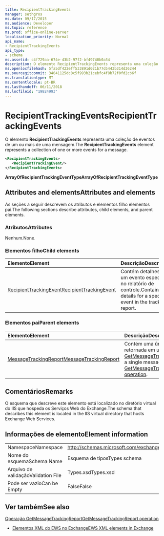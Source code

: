 ```yaml
---
title: RecipientTrackingEvents
manager: sethgros
ms.date: 09/17/2015
ms.audience: Developer
ms.topic: reference
ms.prod: office-online-server
localization_priority: Normal
api_name:
- RecipientTrackingEvents
api_type:
- schema
ms.assetid: c4f729aa-674e-43b2-97f2-bf49740b0a34
description: O elemento RecipientTrackingEvents representa uma coleção de eventos de um ou mais de uma mensagem.
ms.openlocfilehash: 5fa5df422eff533891d021b77d5443b314d36244
ms.sourcegitcommit: 34041125dc8c5f993b21cebfc4f8b72f0fd2cb6f
ms.translationtype: MT
ms.contentlocale: pt-BR
ms.lasthandoff: 06/11/2018
ms.locfileid: "19824993"
---
```

# <a name="recipienttrackingevents"></a><span data-ttu-id="f2d42-103">RecipientTrackingEvents</span><span class="sxs-lookup"><span data-stu-id="f2d42-103">RecipientTrackingEvents</span></span>

<span data-ttu-id="f2d42-104">O elemento **RecipientTrackingEvents** representa uma coleção de eventos de um ou mais de uma mensagem.</span><span class="sxs-lookup"><span data-stu-id="f2d42-104">The **RecipientTrackingEvents** element represents a collection of one or more events for a message.</span></span> 
  
```XML
<RecipientTrackingEvents>
   <RecipientTrackingEvent/>
</RecipientTrackingEvents>
```

 <span data-ttu-id="f2d42-105">**ArrayOfRecipientTrackingEventType**</span><span class="sxs-lookup"><span data-stu-id="f2d42-105">**ArrayOfRecipientTrackingEventType**</span></span>
## <a name="attributes-and-elements"></a><span data-ttu-id="f2d42-106">Attributes and elements</span><span class="sxs-lookup"><span data-stu-id="f2d42-106">Attributes and elements</span></span>

<span data-ttu-id="f2d42-107">As seções a seguir descrevem os atributos e elementos filho elementos pai.</span><span class="sxs-lookup"><span data-stu-id="f2d42-107">The following sections describe attributes, child elements, and parent elements.</span></span>
  
### <a name="attributes"></a><span data-ttu-id="f2d42-108">Atributos</span><span class="sxs-lookup"><span data-stu-id="f2d42-108">Attributes</span></span>

<span data-ttu-id="f2d42-109">Nenhum.</span><span class="sxs-lookup"><span data-stu-id="f2d42-109">None.</span></span>
  
### <a name="child-elements"></a><span data-ttu-id="f2d42-110">Elementos filho</span><span class="sxs-lookup"><span data-stu-id="f2d42-110">Child elements</span></span>

|<span data-ttu-id="f2d42-111">**Elemento**</span><span class="sxs-lookup"><span data-stu-id="f2d42-111">**Element**</span></span>|<span data-ttu-id="f2d42-112">**Descrição**</span><span class="sxs-lookup"><span data-stu-id="f2d42-112">**Description**</span></span>|
|:-----|:-----|
|[<span data-ttu-id="f2d42-113">RecipientTrackingEvent</span><span class="sxs-lookup"><span data-stu-id="f2d42-113">RecipientTrackingEvent</span></span>](recipienttrackingevent.md) <br/> |<span data-ttu-id="f2d42-114">Contém detalhes para um evento específico no relatório de controle.</span><span class="sxs-lookup"><span data-stu-id="f2d42-114">Contains details for a specific event in the tracking report.</span></span>  <br/> |
   
### <a name="parent-elements"></a><span data-ttu-id="f2d42-115">Elementos pai</span><span class="sxs-lookup"><span data-stu-id="f2d42-115">Parent elements</span></span>

|<span data-ttu-id="f2d42-116">**Elemento**</span><span class="sxs-lookup"><span data-stu-id="f2d42-116">**Element**</span></span>|<span data-ttu-id="f2d42-117">**Descrição**</span><span class="sxs-lookup"><span data-stu-id="f2d42-117">**Description**</span></span>|
|:-----|:-----|
|[<span data-ttu-id="f2d42-118">MessageTrackingReport</span><span class="sxs-lookup"><span data-stu-id="f2d42-118">MessageTrackingReport</span></span>](messagetrackingreport.md) <br/> |<span data-ttu-id="f2d42-119">Contém uma única mensagem retornada em uma [operação de GetMessageTrackingReport](getmessagetrackingreport-operation.md).</span><span class="sxs-lookup"><span data-stu-id="f2d42-119">Contains a single message that is returned in a [GetMessageTrackingReport operation](getmessagetrackingreport-operation.md).</span></span>  <br/> |
   
## <a name="remarks"></a><span data-ttu-id="f2d42-120">Comentários</span><span class="sxs-lookup"><span data-stu-id="f2d42-120">Remarks</span></span>

<span data-ttu-id="f2d42-121">O esquema que descreve este elemento está localizado no diretório virtual do IIS que hospeda os Serviços Web do Exchange.</span><span class="sxs-lookup"><span data-stu-id="f2d42-121">The schema that describes this element is located in the IIS virtual directory that hosts Exchange Web Services.</span></span>
  
## <a name="element-information"></a><span data-ttu-id="f2d42-122">Informações de elemento</span><span class="sxs-lookup"><span data-stu-id="f2d42-122">Element information</span></span>

|||
|:-----|:-----|
|<span data-ttu-id="f2d42-123">Namespace</span><span class="sxs-lookup"><span data-stu-id="f2d42-123">Namespace</span></span>  <br/> |http://schemas.microsoft.com/exchange/services/2006/types  <br/> |
|<span data-ttu-id="f2d42-124">Nome do esquema</span><span class="sxs-lookup"><span data-stu-id="f2d42-124">Schema Name</span></span>  <br/> |<span data-ttu-id="f2d42-125">Esquema de tipos</span><span class="sxs-lookup"><span data-stu-id="f2d42-125">Types schema</span></span>  <br/> |
|<span data-ttu-id="f2d42-126">Arquivo de validação</span><span class="sxs-lookup"><span data-stu-id="f2d42-126">Validation File</span></span>  <br/> |<span data-ttu-id="f2d42-127">Types.xsd</span><span class="sxs-lookup"><span data-stu-id="f2d42-127">Types.xsd</span></span>  <br/> |
|<span data-ttu-id="f2d42-128">Pode ser vazio</span><span class="sxs-lookup"><span data-stu-id="f2d42-128">Can be Empty</span></span>  <br/> |<span data-ttu-id="f2d42-129">False</span><span class="sxs-lookup"><span data-stu-id="f2d42-129">False</span></span>  <br/> |
   
## <a name="see-also"></a><span data-ttu-id="f2d42-130">Ver também</span><span class="sxs-lookup"><span data-stu-id="f2d42-130">See also</span></span>



[<span data-ttu-id="f2d42-131">Operação GetMessageTrackingReport</span><span class="sxs-lookup"><span data-stu-id="f2d42-131">GetMessageTrackingReport operation</span></span>](getmessagetrackingreport-operation.md)


- [<span data-ttu-id="f2d42-132">Elementos XML do EWS no Exchange</span><span class="sxs-lookup"><span data-stu-id="f2d42-132">EWS XML elements in Exchange</span></span>](ews-xml-elements-in-exchange.md)

